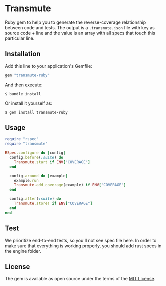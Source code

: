 # Transmute

Ruby gem to help you to generate the reverse-coverage relationship between code and tests. The output is a `.transmute.json` file with key as source code + line and the value is an array with all specs that touch this particular line.

## Installation

Add this line to your application's Gemfile:

```ruby
gem "transmute-ruby"
```

And then execute:

    $ bundle install

Or install it yourself as:

    $ gem install transmute-ruby

## Usage

```ruby
require "rspec"
require "transmute"

RSpec.configure do |config|
  config.before(:suite) do
    Transmute.start if ENV["COVERAGE"]
  end

  config.around do |example|
    example.run
    Transmute.add_coverage(example) if ENV["COVERAGE"]
  end

  config.after(:suite) do
    Transmute.store! if ENV["COVERAGE"]
  end
end
```

## Test

We prioritize end-to-end tests, so you'll not see spec file here. In order to make sure that everything is working properly, you should add rust specs in the engine folder.

## License

The gem is available as open source under the terms of the [MIT License](https://opensource.org/licenses/MIT).